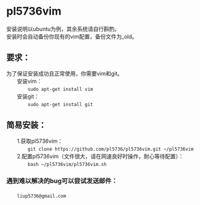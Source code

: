 # pl5736vim
安装说明以ubuntu为例，其余系统请自行斟酌。<br>
安装时会自动备份你现有的vim配置，备份文件为_old。<br>
## 要求：
为了保证安装成功且正常使用，你需要vim和git。<br>
　　安装vim：<br>
　　　　```sudo apt-get install vim```<br>
　　安装git：<br>
　　　　```sudo apt-get install git```<br>
## 简易安装：
　　1.获取pl5736vim：<br>
　　　　```git clone https://github.com/pl5736/pl5736vim.git ~/pl5736vim```<br>
　　2.配置pl5736vim（文件很大，请在网速良好时操作，耐心等待配置）：<br>
　　　　```bash ~/pl5736vim/pl5736vim.sh```<br>
### 遇到难以解决的bug可以尝试发送邮件：
　　```liup5736@gmail.com```
